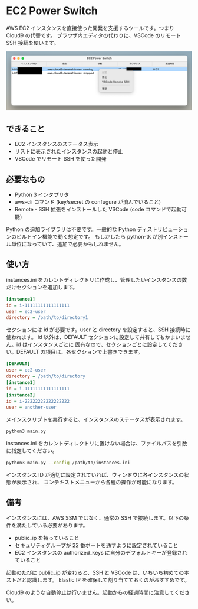 # EC2 Power Switch

AWS EC2 インスタンスを直接使った開発を支援するツールです。つまり Cloud9 の代替です。
ブラウザ内エディタの代わりに、VSCode のリモート SSH 接続を使います。

![screenshot](images/ui.png)

## できること

- EC2 インスタンスのステータス表示
- リストに表示されたインスタンスの起動と停止
- VSCode でリモート SSH を使った開発

## 必要なもの

- Python 3 インタプリタ
- aws-cli コマンド (key/secret の confugure が済んでいること)
- Remote - SSH 拡張をインストールした VSCode (code コマンドで起動可能)

Python の追加ライブラリは不要です。一般的な Python ディストリビューションのビルトイン機能で動く想定です。
もしかしたら python-tk が別インストール単位になっていて、追加で必要かもしれません。

## 使い方

instances.ini をカレントディレクトリに作成し、管理したいインスタンスの数だけセクションを追加します。

```ini
[instance1]
id = i-11111111111111111
user = ec2-user
directory = /path/to/directory1
```

セクションには id が必要です。user と directory を設定すると、SSH 接続時に使われます。
id 以外は、DEFAULT セクションに設定して共有してもかまいません。id はインスタンスごとに
固有なので、セクションごとに設定してください。DEFAULT の項目は、各セクションで上書きできます。

```ini
[DEFAULT]
user = ec2-user
directory = /path/to/directory
[instance1]
id = i-11111111111111111
[instance2]
id = i-22222222222222222
user = another-user
```

メインスクリプトを実行すると、インスタンスのステータスが表示されます。

```bash
python3 main.py
```

instances.ini をカレントディレクトリに置けない場合は、ファイルパスを引数に指定してください。

```bash
python3 main.py --config /path/to/instances.ini
```

インスタンス ID が適切に設定されていれば、ウィンドウに各インスタンスの状態が表示され、
コンテキストメニューから各種の操作が可能になります。

## 備考

インスタンスには、AWS SSM ではなく、通常の SSH で接続します。以下の条件を満たしている必要があります。

- public_ip を持っていること
- セキュリティグループが 22 番ポートを通すように設定されていること
- EC2 インスタンスの authorized_keys に自分のデフォルトキーが登録されていること

起動のたびに public_ip が変わると、SSH と VSCode は、いちいち初めてのホストだと認識します。
Elastic IP を確保して割り当てておくのがおすすめです。

Cloud9 のような自動停止は行いません。起動からの経過時間に注意してください。

